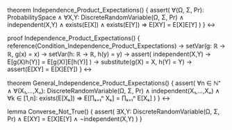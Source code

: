 theorem Independence_Product_Expectations() {
  assert(
    ∀(Ω, Σ, Pr): ProbabilitySpace ∧
    ∀X,Y: DiscreteRandomVariable(Ω, Σ, Pr) ∧
    independent(X,Y) ∧
    exists(E[X]) ∧ exists(E[Y]) 
    ⇒ E[XY] = E[X]E[Y]
  )
} ↔

proof Independence_Product_Expectations() {
  reference(Condition_Independence_Product_Expectations) →
  setVar(g: ℝ → ℝ, g(x) = x) →
  setVar(h: ℝ → ℝ, h(y) = y) →
  assert(
    independent(X,Y) →
    E[g(X)h(Y)] = E[g(X)]E[h(Y)]
  ) →
  substitute(g(X) = X, h(Y) = Y) →
  assert(E[XY] = E[X]E[Y])
} ↔

theorem General_Independence_Product_Expectations() {
  assert(
    ∀n ∈ ℕ⁺ ∧
    ∀(X₁,...,Xₙ): DiscreteRandomVariable(Ω, Σ, Pr) ∧
    independent(X₁,...,Xₙ) ∧
    ∀k ∈ [1,n]: exists(E[Xₖ])
    ⇒ E[∏ₖ₌₁ⁿ Xₖ] = ∏ₖ₌₁ⁿ E[Xₖ]
  )
} ↔

lemma Converse_Not_True() {
  assert(
    ∃X,Y: DiscreteRandomVariable(Ω, Σ, Pr) ∧
    E[XY] = E[X]E[Y] ∧
    ¬independent(X,Y)
  )
}